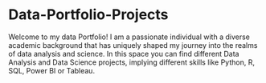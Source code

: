 # Data-Portfolio-Projects
Welcome to my data Portfolio! I am a passionate individual with a diverse academic background that has uniquely shaped my journey into the realms of data analysis and science. In this space you can find different Data Analysis and Data Science projects, implying different skills like Python, R, SQL, Power BI or Tableau.
